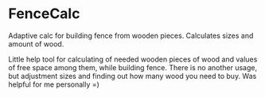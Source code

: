 # FenceCalc
Adaptive calc for building fence from wooden pieces. Calculates sizes and amount of wood.

Little help tool for calculating of needed wooden pieces of wood and values of free space among them, while building fence.
There is no another usage, but adjustment sizes and finding out how many wood you need to buy.
Was helpful for me personally =)
